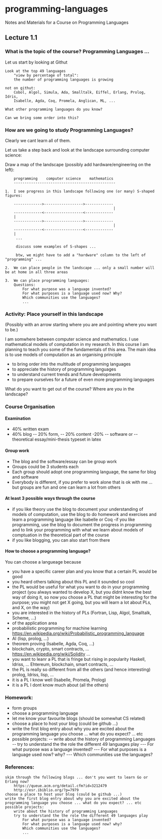 # programming-languages
Notes and Materials for a Course on Programming Languages

## Lecture 1.1

### What is the topic of the course? Programming Languages ...

Let us start by looking at Githut

	Look at the top 49 languages
		"view by percentage of total":  
		the number of programming languages is growing

	not on githut: 
		Cobol, Algol, Simula, Ada, Smalltalk, Eiffel, Erlang, Prolog, Idris, 
		Isabelle, Agda, Coq, Promela, Anglican, ML, ...

	What other programming languages do you know?
			
	Can we bring some order into this?
	
### How are we going to study Programming Languages?

Clearly we cant learn all of them.

Let us take a step back and look at the landscape surrounding computer science:

Draw a map of the landscape (possibly add hardware/engineering on the left):

		programming    computer science    mathematics
		-----------------------------------------------

	1.  I see progress in this landscape following one (or many) S-shaped figures:

		------------->------------------>-------------
													  |
		-------------<------------------<-------------
		|
		------------->------------------>-------------
													  |
		-------------<------------------<-------------
		| 
		 ...

		 discuss some examples of S-shapes ...

		 btw, we might have to add a "hardware" column to the left of "programming" ...

	2.  We can place people in the landscape ... only a small number will be at home in all three areas
		
	3.  We can place programming languages:
		Questions: 
			For what purpose was a language invented?
			For what purposes is a language used now? Why?
			Which communities use the languages?
			...

### Activity: Place yourself in this landscape

(Possibly with an arrow starting where you are and pointing where you want to be.)

I am somwhere between computer science and mathematics. I use mathematical models of computation in my research. In this course I am planning to teach you some of the fundamentals of this area. The main idea is to use models of computation as an organising principle  

 - to bring order into the multitude of programming languages
 - to appreciate the history of programming languages
 - to understand current trends and future developments
 - to prepare ourselves for a future of even more programming languages
 
What do you want to get out of the course? Where are you in the landscape?


### Course Organisation

#### Examination
 - 40% written exam 
 - 40% blog 
 -- 20% form, 
 -- 20% content
 -20% 
  -- software or 
  -- theoretical essay/mini-thesis typeset in latex
  
#### Group work
- The blog and the software/essay can be group work
- Groups could be 3 students each
- Each group should adopt one programming language, the same for blog and software
- Everybody is different, if you prefer to work alone that is ok with me ... but groups are fun and one can learn a lot from others
  
#### At least 3 possible ways through the course	
- if you like theory use the blog to document your understanding of models of computation, use the blog to do homework and exercises and learn a programming language like Isabelle or Coq
-if you like programming, use the blog to document the progress in programming and to link your programming with what we learn about models of comptuation in the theoretical part of the course
- if you like blogging, you can also start from there
	
	
#### How to choose a programming language?

You can choose a langueage because
- you have a specific career plan and you know that a certain PL would be good
- you heard others talking about this PL and it sounded so cool
- the PL would be useful for what you want to do in your programming project (you always wanted to develop X, but you didnt know the best way of doing it, so now you choose a PL that might be interesting for the purpose; you might not get X going, but you will learn a lot about PLs, and X, on the way)
- you are interested in the history of PLs (Fortran, Lisp, Algol, Smalltalk, Scheme, ...)
- of the application area 
 - probabilistic programming for machine learning 
				https://en.wikipedia.org/wiki/Probabilistic_programming_language
 - AI (lisp, prolog, ...)
 - theorem proving (Isabelle, Agda, Coq, ...)
 - blockchain, crypto, smart contracts, ...
				https://en.wikipedia.org/wiki/Solidity
			...
- you want to leanr a PL that is fringe but rising in popularity
			Haskell, Idriss, ...
			Ehtereum, blockchain, smart contracts, ...
-  the PL is really so different from all the others (and hence interesting)
			prolog, Idriss, lisp, ...
-  it is a PL I know well (Isabelle, Promela, Prolog)
-  it is a PL I dont know much about (all the others)

### Homework:
- form groups
- choose a programming language
- let me know your favourite blogs (should be somewhat CS related)
- choose a place to host your blog (could be github ...)
- write the first blog entry about why you are excited about the programming language you choose ... what do you expect? ... etc
- possible projects:
 -- write about the history of programming Languages
 -- try to understand the the role the different 49 languages play
--- For what purpose was a language invented?
--- For what purposes is a language used now? why?
--- Which communities use the languages?

### References:

	skim through the following blogs ... don't you want to learn Go or Erlang now?
		https://queue.acm.org/detail.cfm?id=3212479
		http://esr.ibiblio.org/?p=7979
	choose a place to host your blog (could be github ...)
	write the first blog entry about why you are excited about the programming language you choose ... what do you expect? ... etc
	possible projects:
		write about the history of programming Languages
		try to understand the the role the different 49 languages play
			For what purpose was a language invented?
			For what purposes is a language used now? why?
			Which communities use the languages?
			...

